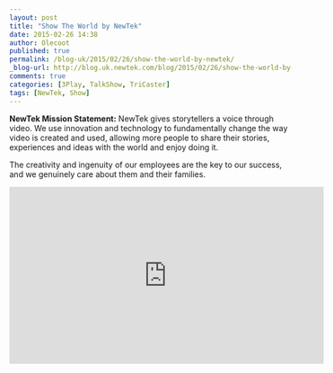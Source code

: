 ```yaml
---
layout: post
title: "Show The World by NewTek"
date: 2015-02-26 14:38
author: Olecoot
published: true
permalink: /blog-uk/2015/02/26/show-the-world-by-newtek/
_blog-url: http://blog.uk.newtek.com/blog/2015/02/26/show-the-world-by-newtek/
comments: true
categories: [3Play, TalkShow, TriCaster]
tags: [NewTek, Show]
---
```

**NewTek Mission Statement:** NewTek gives storytellers a voice through video. We use innovation and technology to fundamentally change the way video is created and used, allowing more people to share their stories, experiences and ideas with the world and enjoy doing it.

The creativity and ingenuity of our employees are the key to our success, and we genuinely care about them and their families.

<iframe src="https://www.youtube.com/embed/JP1itC-UKI0" width="560" height="315" frameborder="0" allowfullscreen="allowfullscreen"></iframe>
